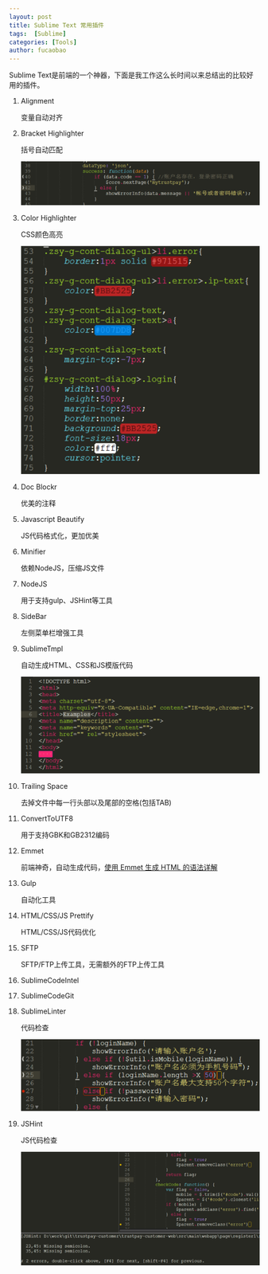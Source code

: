 ```yaml
---
layout: post
title: Sublime Text 常用插件
tags:  [Sublime]
categories: [Tools]
author: fucaobao
---
```



  Sublime Text是前端的一个神器，下面是我工作这么长时间以来总结出的比较好用的插件。

1. Alignment

	变量自动对齐

2. Bracket Highlighter

	括号自动匹配

	![Bracket Highlighter](/assets/images/BracketHighlighter.png)

3. Color Highlighter

	CSS颜色高亮

	![Color Highlighter](/assets/images/ColorHighlighter.png)

4. Doc Blockr

	优美的注释

5. Javascript Beautify

	JS代码格式化，更加优美

6. Minifier

	依赖NodeJS，压缩JS文件

7. NodeJS

	用于支持gulp、JSHint等工具

8. SideBar

	左侧菜单栏增强工具

9. SublimeTmpl

	自动生成HTML、CSS和JS模版代码

	![SublimeTmpl](/assets/images/SublimeTmpl.png)

10. Trailing Space

	去掉文件中每一行头部以及尾部的空格(包括TAB)

11. ConvertToUTF8

	用于支持GBK和GB2312编码

12. Emmet

	前端神奇，自动生成代码，[使用 Emmet 生成 HTML 的语法详解](http://blog.wpjam.com/m/emmet-grammar/)

13. Gulp

	自动化工具

14. HTML/CSS/JS Prettify

	HTML/CSS/JS代码优化

15. SFTP

	SFTP/FTP上传工具，无需额外的FTP上传工具

16. SublimeCodeIntel


17. SublimeCodeGit


18. SublimeLinter

	代码检查

	![SublimeLinter](/assets/images/SublimeLinter.png)

19. JSHint

	JS代码检查

	![SublimeLinter](/assets/images/JSHint.png)